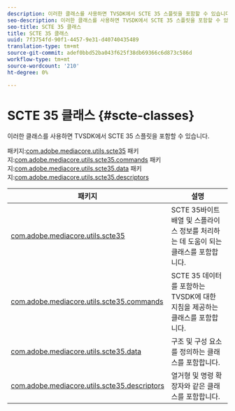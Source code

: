 ```yaml
---
description: 이러한 클래스를 사용하면 TVSDK에서 SCTE 35 스플릿을 포함할 수 있습니다.
seo-description: 이러한 클래스를 사용하면 TVSDK에서 SCTE 35 스플릿을 포함할 수 있습니다.
seo-title: SCTE 35 클래스
title: SCTE 35 클래스
uuid: 7f3754fd-90f1-4457-9e31-d40740435489
translation-type: tm+mt
source-git-commit: adef0bbd52ba043f625f38db69366c6d873c586d
workflow-type: tm+mt
source-wordcount: '210'
ht-degree: 0%

---
```



# SCTE 35 클래스 {#scte-classes}

이러한 클래스를 사용하면 TVSDK에서 SCTE 35 스플릿을 포함할 수 있습니다.

패키지:[com.adobe.mediacore.utils.scte35](https://help.adobe.com/en_US/primetime/api/psdk/asdoc-dhls_1.4/com/adobe/mediacore/utils/scte35/package-detail.html)
패키지:[com.adobe.mediacore.utils.scte35.commands](https://help.adobe.com/en_US/primetime/api/psdk/asdoc-dhls_1.4/com/adobe/mediacore/utils/scte35/commands/package-detail.html)
패키지:[com.adobe.mediacore.utils.scte35.data](https://help.adobe.com/en_US/primetime/api/psdk/asdoc-dhls_1.4/com/adobe/mediacore/utils/scte35/data/package-detail.html)
패키지:[com.adobe.mediacore.utils.scte35.descriptors](https://help.adobe.com/en_US/primetime/api/psdk/asdoc-dhls_1.4/com/adobe/mediacore/utils/scte35/descriptors/package-detail.html)

| 패키지 | 설명 |
|---|---|
| [com.adobe.mediacore.utils.scte35](https://help.adobe.com/en_US/primetime/api/psdk/asdoc-dhls_1.4/com/adobe/mediacore/utils/scte35/package-detail.html) | SCTE 35바이트 배열 및 스플라이스 정보를 처리하는 데 도움이 되는 클래스를 포함합니다. |
| [com.adobe.mediacore.utils.scte35.commands](https://help.adobe.com/en_US/primetime/api/psdk/asdoc-dhls_1.4/com/adobe/mediacore/utils/scte35/commands/package-detail.html) | SCTE 35 데이터를 포함하는 TVSDK에 대한 지침을 제공하는 클래스를 포함합니다. |
| [com.adobe.mediacore.utils.scte35.data](https://help.adobe.com/en_US/primetime/api/psdk/asdoc-dhls_1.4/com/adobe/mediacore/utils/scte35/data/package-detail.html) | 구조 및 구성 요소를 정의하는 클래스를 포함합니다. |
| [com.adobe.mediacore.utils.scte35.descriptors](https://help.adobe.com/en_US/primetime/api/psdk/asdoc-dhls_1.4/com/adobe/mediacore/utils/scte35/descriptors/package-detail.html) | 열거형 및 명령 확장자와 같은 클래스를 포함합니다. |


